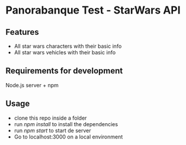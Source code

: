 # Panorabanque Test - StarWars API
## Features
- All star wars characters with their basic info
- All star wars vehicles with their basic info

## Requirements for development
Node.js server + npm


## Usage
- clone this repo inside a folder
- run *npm install* to install the dependencies
- run *npm start* to start de server
- Go to localhost:3000 on a local environment

